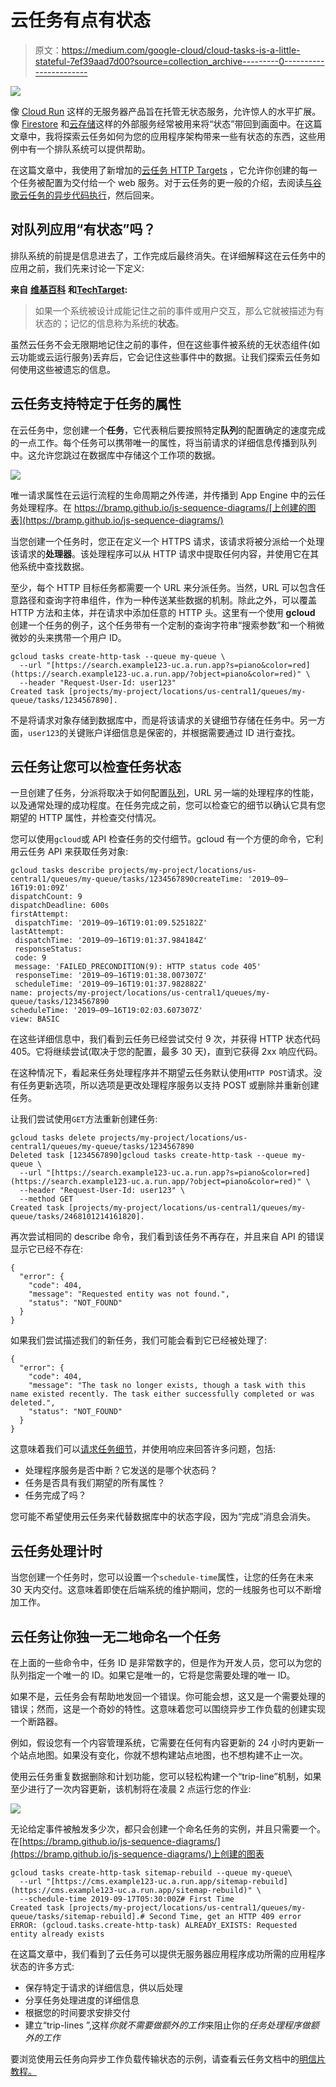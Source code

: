 # 云任务有点有状态

> 原文：<https://medium.com/google-cloud/cloud-tasks-is-a-little-stateful-7ef39aad7d00?source=collection_archive---------0----------------------->

![](img/48eb9c9a84ea4ef3c53d5f75fe90fe9c.png)

像 [Cloud Run](https://cloud.run) 这样的无服务器产品旨在托管无状态服务，允许惊人的水平扩展。像 [Firestore](https://cloud.google.com/firestore/docs) 和[云存储](https://cloud.google.com/storage/docs)这样的外部服务经常被用来将“状态”带回到画面中。在这篇文章中，我将探索云任务如何为您的应用程序架构带来一些有状态的东西，这些用例中有一个排队系统可以提供帮助。

在这篇文章中，我使用了新增加的[云任务 HTTP Targets](https://cloud.google.com/tasks/docs/creating-http-target-tasks) ，它允许你创建的每一个任务被配置为交付给一个 web 服务。对于云任务的更一般的介绍，去阅读[与谷歌云任务的异步代码执行](/google-cloud/asynchronous-code-execution-with-google-cloud-tasks-9b73ceaf48c3)，然后回来。

## 对队列应用“有状态”吗？

排队系统的前提是信息进去了，工作完成后最终消失。在详细解释这在云任务中的应用之前，我们先来讨论一下定义:

**来自** [**维基百科**](https://en.wikipedia.org/wiki/State_(computer_science)) **和**[**TechTarget**](https://whatis.techtarget.com/definition/stateless)**:**

> 如果一个系统被设计成能记住之前的事件或用户交互，那么它就被描述为有状态的；记忆的信息称为系统的**状态**。

虽然云任务不会无限期地记住之前的事件，但在这些事件被系统的无状态组件(如云功能或云运行服务)丢弃后，它会记住这些事件中的数据。让我们探索云任务如何使用这些被遗忘的信息。

## 云任务支持特定于任务的属性

在云任务中，您创建一个**任务**，它代表稍后要按照特定**队列**的配置确定的速度完成的一点工作。每个任务可以携带唯一的属性，将当前请求的详细信息传播到队列中。这允许您跳过在数据库中存储这个工作项的数据。

![](img/9d78301c655066490c9672353321443c.png)

唯一请求属性在云运行流程的生命周期之外传递，并传播到 App Engine 中的云任务处理程序。在 https://bramp.github.io/js-sequence-diagrams/[上创建的图表](https://bramp.github.io/js-sequence-diagrams/)

当您创建一个任务时，您正在定义一个 HTTPS 请求，该请求将被分派给一个处理该请求的**处理器**。该处理程序可以从 HTTP 请求中提取任何内容，并使用它在其他系统中查找数据。

至少，每个 HTTP 目标任务都需要一个 URL 来分派任务。当然，URL 可以包含任意路径和查询字符串组件，作为一种传送某些数据的机制。除此之外，可以覆盖 HTTP 方法和主体，并在请求中添加任意的 HTTP 头。这里有一个使用 **gcloud** 创建一个任务的例子，这个任务带有一个定制的查询字符串“搜索参数”和一个稍微微妙的头来携带一个用户 ID。

```
gcloud tasks create-http-task --queue my-queue \
  --url "[https://search.example123-uc.a.run.app?s=piano&color=red](https://search.example123-uc.a.run.app/?object=piano&color=red)" \
  --header "Request-User-Id: user123"
Created task [projects/my-project/locations/us-central1/queues/my-queue/tasks/1234567890].
```

不是将请求对象存储到数据库中，而是将该请求的关键细节存储在任务中。另一方面，`user123`的关键账户详细信息是保密的，并根据需要通过 ID 进行查找。

## 云任务让您可以检查任务状态

一旦创建了任务，分派将取决于如何配置[队列](https://cloud.google.com/tasks/docs/creating-queues#rate)，URL 另一端的处理程序的性能，以及通常处理的成功程度。在任务完成之前，您可以检查它的细节以确认它具有您期望的 HTTP 属性，并检查交付情况。

您可以使用`gcloud`或 API 检查任务的交付细节。gcloud 有一个方便的命令，它利用云任务 API 来获取任务对象:

```
gcloud tasks describe projects/my-project/locations/us-central1/queues/my-queue/tasks/1234567890createTime: '2019–09–16T19:01:09Z'
dispatchCount: 9
dispatchDeadline: 600s
firstAttempt:
 dispatchTime: '2019–09–16T19:01:09.525182Z'
lastAttempt:
 dispatchTime: '2019–09–16T19:01:37.984184Z'
 responseStatus:
 code: 9
 message: 'FAILED_PRECONDITION(9): HTTP status code 405'
 responseTime: '2019–09–16T19:01:38.007307Z'
 scheduleTime: '2019–09–16T19:01:37.982882Z'
name: projects/my-project/locations/us-central1/queues/my-queue/tasks/1234567890
scheduleTime: '2019–09–16T19:02:03.607307Z'
view: BASIC
```

在这些详细信息中，我们看到云任务已经尝试交付 9 次，并获得 HTTP 状态代码 405。它将继续尝试(取决于您的配置，最多 30 天)，直到它获得 2xx 响应代码。

在这种情况下，看起来任务处理程序并不期望云任务默认使用`HTTP POST`请求。没有任务更新选项，所以选项是更改处理程序服务以支持 POST 或删除并重新创建任务。

让我们尝试使用`GET`方法重新创建任务:

```
gcloud tasks delete projects/my-project/locations/us-central1/queues/my-queue/tasks/1234567890
Deleted task [1234567890]gcloud tasks create-http-task --queue my-queue \
  --url "[https://search.example123-uc.a.run.app?s=piano&color=red](https://search.example123-uc.a.run.app/?object=piano&color=red)" \
  --header "Request-User-Id: user123" \
  --method GET
Created task [projects/my-project/locations/us-central1/queues/my-queue/tasks/2468101214161820].
```

再次尝试相同的 describe 命令，我们看到该任务不再存在，并且来自 API 的错误显示它已经不存在:

```
{
  "error": {
    "code": 404,
    "message": "Requested entity was not found.",
    "status": "NOT_FOUND"
  }
}
```

如果我们尝试描述我们的新任务，我们可能会看到它已经被处理了:

```
{
  "error": {
    "code": 404,
    "message": "The task no longer exists, though a task with this name existed recently. The task either successfully completed or was deleted.",
    "status": "NOT_FOUND"
  }
}
```

这意味着我们可以[请求任务细节](https://cloud.google.com/tasks/docs/reference/rest/v2/projects.locations.queues.tasks/get)，并使用响应来回答许多问题，包括:

*   处理程序服务是否中断？它发送的是哪个状态码？
*   任务是否具有我们期望的所有属性？
*   任务完成了吗？

您可能不希望使用云任务来代替数据库中的状态字段，因为“完成”消息会消失。

## 云任务处理计时

当您创建一个任务时，您可以设置一个`schedule-time`属性，让您的任务在未来 30 天内交付。这意味着即使在后端系统的维护期间，您的一线服务也可以不断增加工作。

## **云任务让你独一无二地命名一个任务**

在上面的一些命令中，任务 ID 是非常数字的，但是作为开发人员，您可以为您的队列指定一个唯一的 ID。如果它是唯一的，它将是您需要处理的唯一 ID。

如果不是，云任务会有帮助地发回一个错误。你可能会想，这又是一个需要处理的错误；然而，这是一个奇妙的特性。这意味着您可以围绕异步工作负载的创建实现一个断路器。

例如，假设您有一个内容管理系统，它需要在任何有内容更新的 24 小时内更新一个站点地图。如果没有变化，你就不想构建站点地图，也不想构建不止一次。

使用云任务重复数据删除和计划功能，您可以轻松构建一个“trip-line”机制，如果至少进行了一次内容更新，该机制将在凌晨 2 点运行您的作业:

![](img/d917d987ad4273428509b9f6e21ec668.png)

无论给定事件被触发多少次，都只会创建一个命名任务的实例，并且只需要一个。在[https://bramp.github.io/js-sequence-diagrams/](https://bramp.github.io/js-sequence-diagrams/)上创建的图表

```
gcloud tasks create-http-task sitemap-rebuild --queue my-queue\
  --url "[https://cms.example123-uc.a.run.app/sitemap-rebuild](https://cms.example123-uc.a.run.app/sitemap-rebuild)" \
  --schedule-time 2019-09-17T05:30:00Z# First Time
Created task [projects/my-project/locations/us-central1/queues/my-queue/tasks/sitemap-rebuild].# Second Time, get an HTTP 409 error
ERROR: (gcloud.tasks.create-http-task) ALREADY_EXISTS: Requested entity already exists
```

在这篇文章中，我们看到了云任务可以提供无服务器应用程序成功所需的应用程序状态的许多方式:

*   保存特定于请求的详细信息，供以后处理
*   分享任务处理进度的详细信息
*   根据您的时间要求安排交付
*   建立“trip-lines ”,这样*你就不需要做额外的工作*来阻止你的*任务处理程序做额外的工作*

要浏览使用云任务向异步工作负载传输状态的示例，请查看云任务文档中的[明信片教程。](https://cloud.google.com/tasks/docs/tutorial-gcf)